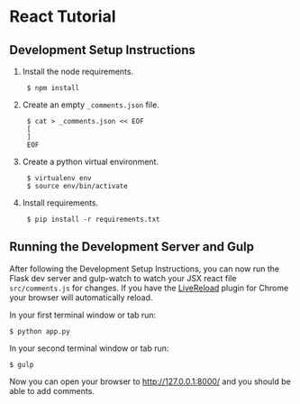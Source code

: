 React Tutorial
==============


Development Setup Instructions
------------------------------

1. Install the node requirements.

        $ npm install

2. Create an empty `_comments.json` file.

        $ cat > _comments.json << EOF
        [
        ]
        EOF

3. Create a python virtual environment.

        $ virtualenv env
        $ source env/bin/activate

4. Install requirements.

        $ pip install -r requirements.txt


Running the Development Server and Gulp
---------------------------------------

After following the Development Setup Instructions, you can now run the Flask
dev server and gulp-watch to watch your JSX react file `src/comments.js` for
changes. If you have the [LiveReload][1] plugin for Chrome your browser will
automatically reload.

In your first terminal window or tab run:

    $ python app.py

In your second terminal window or tab run:

    $ gulp

Now you can open your browser to http://127.0.0.1:8000/ and you should be able to add comments.

[1]: https://chrome.google.com/webstore/detail/livereload/jnihajbhpnppcggbcgedagnkighmdlei
